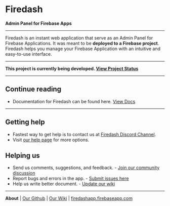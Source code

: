 # Firedash
**Admin Panel for Firebase Apps**

---

Firedash is an instant web application that serve as an Admin Panel for Firebase Applications. It was meant to be **deployed to a Firebase project**. Firedash helps you manage your Firebase Application with an intuitive and easy-to-use interface.

---

**This project is currently being developed. [View Project Status](https://github.com/nikahmadz/Firedash/wiki/project-status)**

---

## Continue reading

- Documentation for Firedash can be found here. [View Docs](https://nikahmadz.github.io/Firedash/docs/)

---

## Getting help

- Fastest way to get help is to contact us at [Firedash Discord Channel][discord].
- Visit [our help page](https://nikahmadz.github.io/Firedash/help/) for more options.

## Helping us

- Send us comments, suggestions, and feedback. - [Join our community discussion][discord]
- Report bugs and errors in the app. - [Submit issues here](https://github.com/nikahmadz/Firedash/issues)
- Help us write better document. - [Update our wiki][wiki]

---

**About** | [Our Github](https://github.com/nikahmadz/Firedash/) | [Our Wiki][wiki] | [firedashapp.firebaseapp.com](https://firedashapp.firebaseapp.com/)

[wiki]: https://github.com/nikahmadz/Firedash/wiki/
[discord]: https://discord.gg/Xk4DJHs

